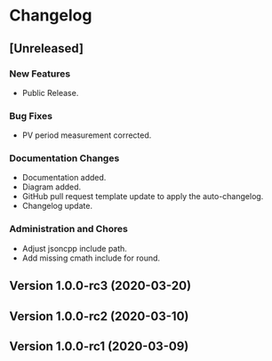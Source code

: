 # Changelog


## [Unreleased]

### New Features
- Public Release.


### Bug Fixes
- PV period measurement corrected.




### Documentation Changes
- Documentation added.
- Diagram added.
- GitHub pull request template update to apply the auto-changelog.
- Changelog update.


### Administration and Chores
- Adjust jsoncpp include path.
- Add missing cmath include for round.




## Version 1.0.0-rc3 (2020-03-20)









## Version 1.0.0-rc2 (2020-03-10)









## Version 1.0.0-rc1 (2020-03-09)









